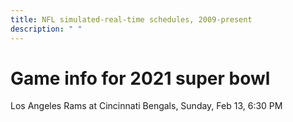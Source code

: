 ```yaml
---
title: NFL simulated-real-time schedules, 2009-present
description: " "
---
```


# Game info for 2021 super bowl

Los Angeles Rams at Cincinnati Bengals, Sunday, Feb 13, 6:30 PM

